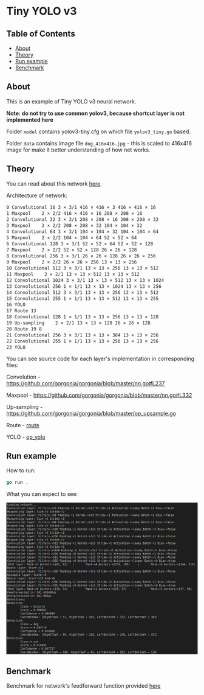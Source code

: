 # Tiny YOLO v3

## Table of Contents

- [About](#about)
- [Theory](#theory)
- [Run example](#run-example)
- [Benchmark](#benchmark)

## About
This is an example of Tiny YOLO v3 neural network.

**Note: do not try to use common yolov3, because shortcut layer is not implemented here**

Folder `model` contains yolov3-tiny.cfg on which file `yolov3_tiny.go` based.

Folder `data` contains image file `dog_416x416.jpg` - this is scaled to 416x416 image for make it better understanding of how net works.

## Theory
You can read about this network [here](https://pjreddie.com/darknet/yolo/).

Architecture of network:
```
0 Convolutional 16 3 × 3/1 416 × 416 × 3 416 × 416 × 16
1 Maxpool    2 × 2/2 416 × 416 × 16 208 × 208 × 16
2 Convolutional 32 3 × 3/1 208 × 208 × 16 208 × 208 × 32
3 Maxpool    2 × 2/2 208 × 208 × 32 104 × 104 × 32
4 Convolutional 64 3 × 3/1 104 × 104 × 32 104 × 104 × 64
5 Maxpool    2 × 2/2 104 × 104 × 64 52 × 52 × 64
6 Convolutional 128 3 × 3/1 52 × 52 × 64 52 × 52 × 128
7 Maxpool    2 × 2/2 52 × 52 × 128 26 × 26 × 128
8 Convolutional 256 3 × 3/1 26 × 26 × 128 26 × 26 × 256
9 Maxpool    2 × 2/2 26 × 26 × 256 13 × 13 × 256
10 Convolutional 512 3 × 3/1 13 × 13 × 256 13 × 13 × 512
11 Maxpool    2 × 2/1 13 × 13 × 512 13 × 13 × 512
12 Convolutional 1024 3 × 3/1 13 × 13 × 512 13 × 13 × 1024
13 Convolutional 256 1 × 1/1 13 × 13 × 1024 13 × 13 × 256
14 Convolutional 512 3 × 3/1 13 × 13 × 256 13 × 13 × 512
15 Convolutional 255 1 × 1/1 13 × 13 × 512 13 × 13 × 255
16 YOLO        
17 Route 13       
18 Convolutional 128 1 × 1/1 13 × 13 × 256 13 × 13 × 128
19 Up‐sampling    2 × 2/1 13 × 13 × 128 26 × 26 × 128
20 Route 19 8       
21 Convolutional 256 3 × 3/1 13 × 13 × 384 13 × 13 × 256
22 Convolutional 255 1 × 1/1 13 × 13 × 256 13 × 13 × 256
23 YOLO 
```

You can see source code for each layer's implementation in corresponding files:

Convolution - https://github.com/gorgonia/gorgonia/blob/master/nn.go#L237

Maxpool - https://github.com/gorgonia/gorgonia/blob/master/nn.go#L332

Up-sampling - https://github.com/gorgonia/gorgonia/blob/master/op_upsample.go

Route - [route](route_layer.go)

YOLO - [op_yolo](../../op_yolo.go)

## Run example
How to run:
```go
go run .
```

What you can expect to see:

![std out](output.png)

## Benchmark
Benchmark for network's feedforward function provided [here](main_benchmark_test.go)